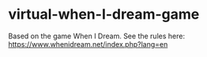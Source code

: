 # virtual-when-I-dream-game
Based on the game When I Dream.  See the rules here:
https://www.whenidream.net/index.php?lang=en
